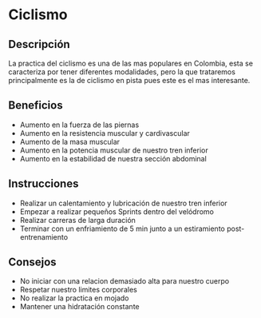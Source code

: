 # Ciclismo



## Descripción

La practica del ciclismo es una de las mas populares en Colombia, esta se caracteriza por tener diferentes modalidades, pero la que trataremos principalmente es la de ciclismo en pista pues este es el mas interesante.



## Beneficios

- Aumento en la fuerza de las piernas
- Aumento en la resistencia muscular y cardivascular 
- Aumento de la masa muscular 
- Aumento en la potencia muscular de nuestro tren inferior 
- Aumento en la estabilidad de nuestra sección abdominal



## Instrucciones

- Realizar un calentamiento y lubricación de nuestro tren inferior
- Empezar a realizar pequeños Sprints dentro del velódromo
- Realizar carreras de larga duración 
- Terminar con un enfriamiento de 5 min junto a un estiramiento post-entrenamiento



## Consejos

- No iniciar con una relacion demasiado alta para nuestro cuerpo
- Respetar nuestro limites corporales
- No realizar la practica en mojado
- Mantener una hidratación constante